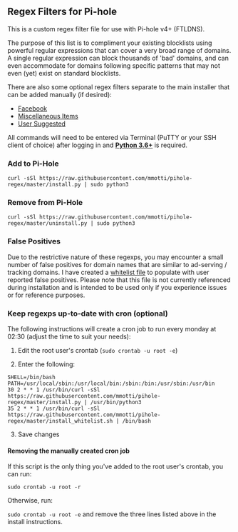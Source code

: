 ## Regex Filters for Pi-hole
This is a custom regex filter file for use with Pi-hole v4+ (FTLDNS).

The purpose of this list is to compliment your existing blocklists using powerful regular expressions that can cover a very broad range of domains. A single regular expression can block thousands of 'bad' domains, and can even accommodate for domains following specific patterns that may not even (yet) exist on standard blocklists.

There are also some optional regex filters separate to the main installer that can be added manually (if desired):
* [Facebook](https://github.com/mmotti/pihole-regex/tree/master/social)
* [Miscellaneous Items](https://github.com/mmotti/pihole-regex/tree/master/miscellaneous)
* [User Suggested](https://github.com/mmotti/pihole-regex/tree/master/user%20suggested)

All commands will need to be entered via Terminal (PuTTY or your SSH client of choice) after logging in and [**Python 3.6+**](https://github.com/mmotti/pihole-regex/issues/16) is required.

### Add to Pi-Hole
```
curl -sSl https://raw.githubusercontent.com/mmotti/pihole-regex/master/install.py | sudo python3
```

### Remove from Pi-Hole
```
curl -sSl https://raw.githubusercontent.com/mmotti/pihole-regex/master/uninstall.py | sudo python3
```

### False Positives ###
Due to the restrictive nature of these regexps, you may encounter a small number of false positives for domain names that are similar to ad-serving / tracking domains. I have created a [whitelist file](https://raw.githubusercontent.com/mmotti/pihole-regex/master/whitelist.list) to populate with user reported false positives. Please note that this file is not currently referenced during installation and is intended to be used only if you experience issues or for reference purposes.

### Keep regexps up-to-date with cron (optional)
The following instructions will create a cron job to run every monday at 02:30 (adjust the time to suit your needs):

1. Edit the root user's crontab (`sudo crontab -u root -e`)

2. Enter the following:
```
SHELL=/bin/bash
PATH=/usr/local/sbin:/usr/local/bin:/sbin:/bin:/usr/sbin:/usr/bin
30 2 * * 1 /usr/bin/curl -sSl https://raw.githubusercontent.com/mmotti/pihole-regex/master/install.py | /usr/bin/python3
35 2 * * 1 /usr/bin/curl -sSl https://raw.githubusercontent.com/mmotti/pihole-regex/master/install_whitelist.sh | /bin/bash
```
3. Save changes

#### Removing the manually created cron job
If this script is the only thing you've added to the root user's crontab, you can run:

`sudo crontab -u root -r`

Otherwise, run:

`sudo crontab -u root -e` and remove the three lines listed above in the install instructions.
